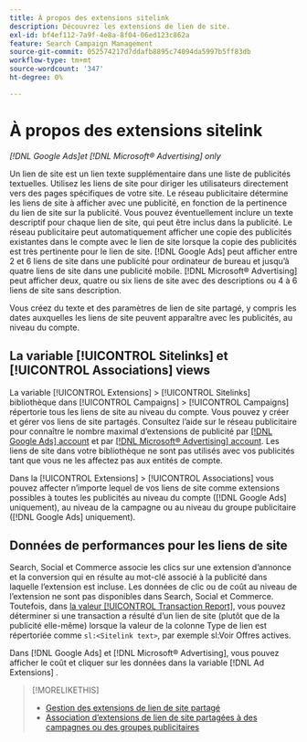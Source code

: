 ```yaml
---
title: À propos des extensions sitelink
description: Découvrez les extensions de lien de site.
exl-id: bf4ef112-7a9f-4e8a-8f04-06ed123c862a
feature: Search Campaign Management
source-git-commit: 052574217d7ddafb8895c74094da5997b5ff83db
workflow-type: tm+mt
source-wordcount: '347'
ht-degree: 0%

---
```


# À propos des extensions sitelink

*[!DNL Google Ads]et [!DNL Microsoft® Advertising] only*

Un lien de site est un lien texte supplémentaire dans une liste de publicités textuelles. Utilisez les liens de site pour diriger les utilisateurs directement vers des pages spécifiques de votre site. Le réseau publicitaire détermine les liens de site à afficher avec une publicité, en fonction de la pertinence du lien de site sur la publicité. Vous pouvez éventuellement inclure un texte descriptif pour chaque lien de site, qui peut être inclus dans la publicité. Le réseau publicitaire peut automatiquement afficher une copie des publicités existantes dans le compte avec le lien de site lorsque la copie des publicités est très pertinente pour le lien de site. [!DNL Google Ads] peut afficher entre 2 et 6 liens de site dans une publicité pour ordinateur de bureau et jusqu’à quatre liens de site dans une publicité mobile. [!DNL Microsoft® Advertising] peut afficher deux, quatre ou six liens de site avec des descriptions ou 4 à 6 liens de site sans description.

Vous créez du texte et des paramètres de lien de site partagé, y compris les dates auxquelles les liens de site peuvent apparaître avec les publicités, au niveau du compte.

## La variable [!UICONTROL Sitelinks] et [!UICONTROL Associations] views

La variable [!UICONTROL Extensions] > [!UICONTROL Sitelinks] bibliothèque dans [!UICONTROL Campaigns] > [!UICONTROL Campaigns] répertorie tous les liens de site au niveau du compte. Vous pouvez y créer et gérer vos liens de site partagés. Consultez l’aide sur le réseau publicitaire pour connaître le nombre maximal d’extensions de publicité par [[!DNL Google Ads] account](https://support.google.com/google-ads/answer/6372658) et par [[!DNL Microsoft® Advertising] account](https://help.ads.microsoft.com/#apex/3/en/52001). Les liens de site dans votre bibliothèque ne sont pas utilisés avec vos publicités tant que vous ne les affectez pas aux entités de compte.

Dans la [!UICONTROL Extensions] > [!UICONTROL Associations] vous pouvez affecter n’importe lequel de vos liens de site comme extensions possibles à toutes les publicités au niveau du compte ([!DNL Google Ads] uniquement), au niveau de la campagne ou au niveau du groupe publicitaire ([!DNL Google Ads] uniquement).

## Données de performances pour les liens de site

Search, Social et Commerce associe les clics sur une extension d’annonce et la conversion qui en résulte au mot-clé associé à la publicité dans laquelle l’extension est incluse. Les données de clic ou de coût au niveau de l’extension ne sont pas disponibles dans Search, Social et Commerce. Toutefois, dans [la valeur [!UICONTROL Transaction Report]](/help/search-social-commerce/reports/management/basic-advanced/transaction-report.md), vous pouvez déterminer si une transaction a résulté d’un lien de site (plutôt que de la publicité elle-même) lorsque la valeur de la colonne Type de lien est répertoriée comme `sl:<Sitelink text>`, par exemple sl:Voir Offres actives.

Dans [!DNL Google Ads] et [!DNL Microsoft® Advertising], vous pouvez afficher le coût et cliquer sur les données dans la variable [!DNL Ad Extensions] .

>[!MORELIKETHIS]
>
>* [Gestion des extensions de lien de site partagé](sitelink-extension-manage.md)
>* [Association d’extensions de lien de site partagées à des campagnes ou des groupes publicitaires](sitelink-extension-associate.md)
